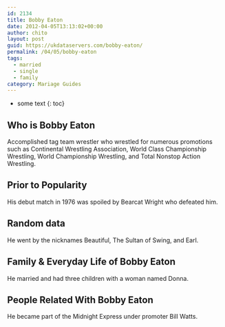 ```yaml
---
id: 2134
title: Bobby Eaton
date: 2012-04-05T13:13:02+00:00
author: chito
layout: post
guid: https://ukdataservers.com/bobby-eaton/
permalink: /04/05/bobby-eaton  
tags:
  - married
  - single
  - family
category: Mariage Guides
---
```


* some text
{: toc}


## Who is  Bobby Eaton
                  
                  
                  
Accomplished tag team wrestler who wrestled for numerous promotions such as Continental Wrestling Association, World Class Championship Wrestling, World Championship Wrestling, and Total Nonstop Action Wrestling.
                  
                
                
                
## Prior to Popularity 
                  
                  
                  
His debut match in 1976 was spoiled by Bearcat Wright who defeated him.
                  
                
                
                
## Random data 
                  
                  
                  
He went by the nicknames Beautiful, The Sultan of Swing, and Earl.
                  
                
                
                
## Family & Everyday Life of Bobby Eaton
                  
                  
                  
He married and had three children with a woman named Donna.
                  
                
                
                
## People Related With  Bobby Eaton
                  
                  
                  
He became part of the Midnight Express under promoter Bill Watts.
                  
                
              
            
          
          
          
    
    
  

